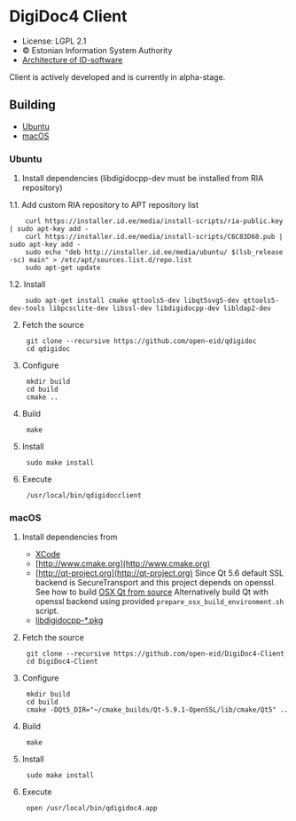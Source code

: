 # DigiDoc4 Client

 * License: LGPL 2.1
 * &copy; Estonian Information System Authority
 * [Architecture of ID-software](http://open-eid.github.io)

Client is actively developed and is currently in alpha-stage.

## Building
* [Ubuntu](#ubuntu)
* [macOS](#macos)

### Ubuntu

1. Install dependencies (libdigidocpp-dev must be installed from RIA repository)

  1.1. Add custom RIA repository to APT repository list

        curl https://installer.id.ee/media/install-scripts/ria-public.key | sudo apt-key add -
        curl https://installer.id.ee/media/install-scripts/C6C83D68.pub | sudo apt-key add -
        sudo echo "deb http://installer.id.ee/media/ubuntu/ $(lsb_release -sc) main" > /etc/apt/sources.list.d/repo.list
        sudo apt-get update

  1.2. Install

        sudo apt-get install cmake qttools5-dev libqt5svg5-dev qttools5-dev-tools libpcsclite-dev libssl-dev libdigidocpp-dev libldap2-dev

2. Fetch the source

        git clone --recursive https://github.com/open-eid/qdigidoc
        cd qdigidoc

3. Configure

        mkdir build
        cd build
        cmake ..

4. Build

        make

5. Install

        sudo make install

6. Execute

        /usr/local/bin/qdigidocclient

### macOS

1. Install dependencies from
   * [XCode](https://itunes.apple.com/en/app/xcode/id497799835?mt=12)
   * [http://www.cmake.org](http://www.cmake.org)
   * [http://qt-project.org](http://qt-project.org)
       Since Qt 5.6 default SSL backend is SecureTransport and this project depends on openssl.
       See how to build [OSX Qt from source](#building-osx-qt-from-source)
       Alternatively build Qt with openssl backend using provided `prepare_osx_build_environment.sh` script.
   * [libdigidocpp-*.pkg](https://github.com/open-eid/libdigidocpp/releases)

2. Fetch the source

        git clone --recursive https://github.com/open-eid/DigiDoc4-Client
        cd DigiDoc4-Client

3. Configure

        mkdir build
        cd build
        cmake -DQt5_DIR="~/cmake_builds/Qt-5.9.1-OpenSSL/lib/cmake/Qt5" ..

4. Build

        make

5. Install

        sudo make install

6. Execute

        open /usr/local/bin/qdigidoc4.app

